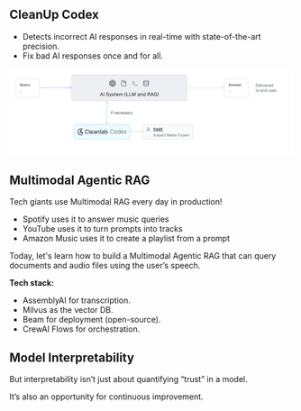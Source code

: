 

## CleanUp Codex
- Detects incorrect AI responses in real-time with state-of-the-art precision.
- Fix bad AI responses once and for all.

![alt text](image.png)



## Multimodal Agentic RAG
Tech giants use Multimodal RAG every day in production!
- Spotify uses it to answer music queries
- YouTube uses it to turn prompts into tracks
- Amazon Music uses it to create a playlist from a prompt

Today, let's learn how to build a Multimodal Agentic RAG that can query documents and audio files using the user’s speech.

**Tech stack:**
- ​AssemblyAI for transcription.
- Milvus as the vector DB.
- ​Beam for deployment (open-source).
- CrewAI Flows for orchestration.


## Model Interpretability

But interpretability isn’t just about quantifying “trust” in a model.

It’s also an opportunity for continuous improvement.

